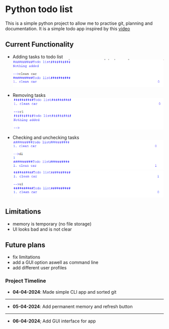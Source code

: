 # Python todo list
This is a simple python project to allow me to practise git, planning and documentation. It is a simple todo app inspired by this [video](https://www.youtube.com/watch?v=FCNg8KyMmGI)
## Current Functionality
- Adding tasks to todo list<br>
  <img src="img/add.png" alt="UI demonstration" style="max-width: 100%;">
  
- Removing tasks<br>
  <img src="img/remove.png" alt="UI demonstration" style="max-width: 100%;">

- Checking and unchecking tasks<br>
  <img src="img/check.png" alt="UI demonstration" style="max-width: 100%;"><br>
  <img src="img/uncheck.png" alt="UI demonstration" style="max-width: 100%;">


## Limitations
- memory is temporary (no file storage)
- UI looks bad and is not clear

## Future plans
- fix limitations
- add a GUI option aswell as command line
- add different user profiles


### Project Timeline

- **04-04-2024**: Made simple CLI app and sorted git
---
- **05-04-2024**: Add permanent memory and refresh button
---
- **06-04-2024**; Add GUI interface for app

